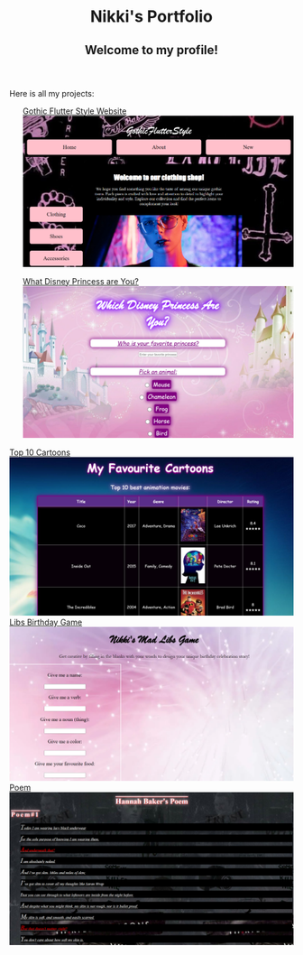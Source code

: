 <!DOCTYPE html>
<html lang="en">
<head>
    <meta charset="UTF-8">
    <meta name="viewport" content="width=device-width, initial-scale=1.0">
   
</head>
<body>
    <header>
        <h1>Nikki's Portfolio</h1>
        <h2>Welcome to my profile!</h2>
    </header>
    <main>
        <p>Here is all my projects:</p>
        <nav>
            <ul> 
               <a href="https://gothic-flutter-style2.glitch.me/" target="_blank">Gothic Flutter Style Website</a>
                 <img src="Screenshot 2024-11-10 003238.png"> </ul>
 <ul> <a href="https://princess-quiz-link.glitch.me/" target="_blank">What Disney Princess are You?</a>
  <img src="Screenshot 2024-11-09 235310.png"></ul>
      <a href="https://top-10-cartoons.glitch.me/" target="_blank">Top 10 Cartoons</a>
      <img src="Screenshot 2024-11-10 001312.png">
            <a href="https://libs-game-birthday.glitch.me/" target='blank'>Libs Birthday Game</a>
            <img src="Screenshot 2024-11-10 002036.png">
                 <a href="https://poem-necessary-movie.glitch.me/" target="_blank">Poem</a>  
            <img src="Screenshot 2024-11-10 003001.png">
        </nav>

</body>
</html>


  
